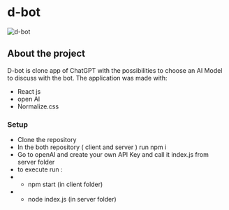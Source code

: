 # d-bot

![d-bot](https://user-images.githubusercontent.com/37555228/214335133-e84b58d7-223a-4de5-b2d8-eb6fe514cb1a.png)

## About the project

D-bot is clone app of ChatGPT with the possibilities to choose an AI Model to discuss with the bot.
The application was made with:
* React js
* open AI
* Normalize.css

### Setup
* Clone the repository
* In the both repository ( client and server ) run npm i
* Go to openAI and create your own API Key and call it index.js from server folder
* to execute run : 
* * npm start (in client folder)
* * node index.js (in server folder)
 
